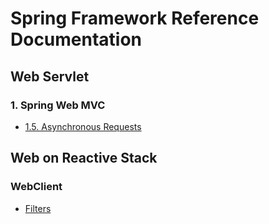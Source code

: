 # Spring Framework Reference Documentation
## Web Servlet
### 1. Spring Web MVC
* [1.5. Asynchronous Requests](https://docs.spring.io/spring/docs/current/spring-framework-reference/web.html#mvc-ann-async)

## Web on Reactive Stack
### WebClient
* [Filters](https://docs.spring.io/spring-framework/reference/web/webflux-webclient/client-filter.html)
